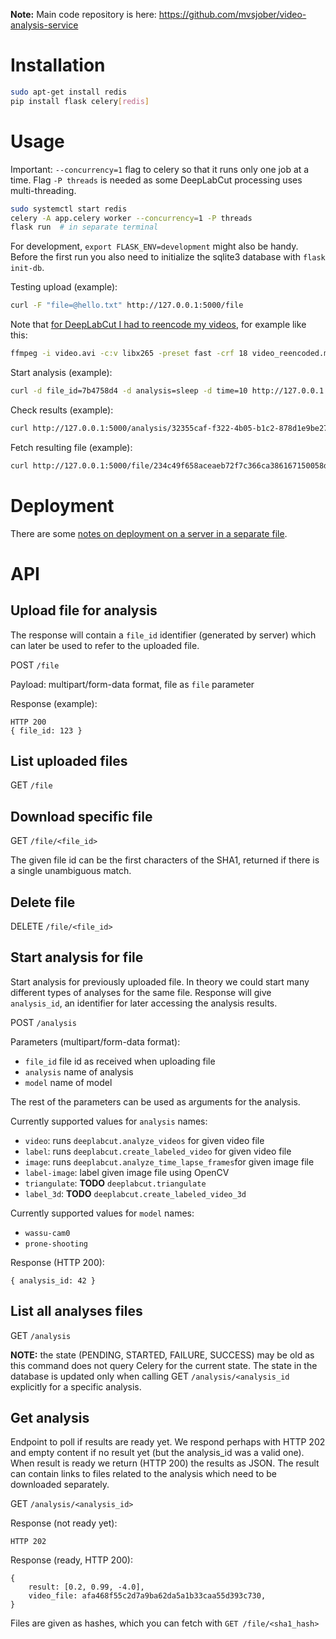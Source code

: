 **Note:** Main code repository is here:
<https://github.com/mvsjober/video-analysis-service>

# Installation

```bash
sudo apt-get install redis
pip install flask celery[redis]
```

# Usage

Important: `--concurrency=1` flag to celery so that it runs only one job at a
time. Flag `-P threads` is needed as some DeepLabCut processing uses multi-threading.

```bash
sudo systemctl start redis
celery -A app.celery worker --concurrency=1 -P threads
flask run  # in separate terminal
```

For development, `export FLASK_ENV=development` might also be handy. Before the
first run you also need to initialize the sqlite3 database with `flask init-db`.

Testing upload (example):

```bash
curl -F "file=@hello.txt" http://127.0.0.1:5000/file
```

Note that [for DeepLabCut I had to reencode my videos][reencode], for example
like this:

```bash
ffmpeg -i video.avi -c:v libx265 -preset fast -crf 18 video_reencoded.mp4
```

Start analysis (example):

```bash
curl -d file_id=7b4758d4 -d analysis=sleep -d time=10 http://127.0.0.1:5000/analysis
```

Check results (example):

```bash
curl http://127.0.0.1:5000/analysis/32355caf-f322-4b05-b1c2-878d1e9be272
```

Fetch resulting file (example):

```bash
curl http://127.0.0.1:5000/file/234c49f658aceaeb72f7c366ca386167150058d3 -o output.mp4
```


# Deployment

There are some [notes on deployment on a server in a separate file](deployment.md).

# API

## Upload file for analysis

The response will contain a `file_id` identifier (generated by server) which can
later be used to refer to the uploaded file.

POST `/file`

Payload: multipart/form-data format, file as `file` parameter

Response (example):

    HTTP 200
    { file_id: 123 }
    
## List uploaded files

GET `/file`

## Download specific file

GET `/file/<file_id>`

The given file id can be the first characters of the SHA1, returned if there is
a single unambiguous match.

## Delete file

DELETE `/file/<file_id>`


## Start analysis for file

Start analysis for previously uploaded file. In theory we could start many
different types of analyses for the same file. Response will give `analysis_id`,
an identifier for later accessing the analysis results.

POST `/analysis`

Parameters (multipart/form-data format):

- `file_id` file id as received when uploading file
- `analysis` name of analysis
- `model` name of model

The rest of the parameters can be used as arguments for the analysis.

Currently supported values for `analysis` names:

- `video`: runs `deeplabcut.analyze_videos` for given video file
- `label`: runs `deeplabcut.create_labeled_video` for given video file
- `image`: runs `deeplabcut.analyze_time_lapse_frames`for given image file
- `label-image`: label given image file using OpenCV
- `triangulate`: **TODO** `deeplabcut.triangulate`
- `label_3d`: **TODO** `deeplabcut.create_labeled_video_3d`

Currently supported values for `model` names:

- `wassu-cam0`
- `prone-shooting`


Response (HTTP 200):

    { analysis_id: 42 }

## List all analyses files

GET `/analysis`

**NOTE:** the state (PENDING, STARTED, FAILURE, SUCCESS) may be old as this
command does not query Celery for the current state. The state in the database
is updated only when calling GET `/analysis/<analysis_id` explicitly for a
specific analysis.

## Get analysis

Endpoint to poll if results are ready yet. We respond perhaps with HTTP 202 and
empty content if no result yet (but the analysis_id was a valid one). When result
is ready we return (HTTP 200) the results as JSON. The result can contain links to
files related to the analysis which need to be downloaded separately.

GET `/analysis/<analysis_id>`

Response (not ready yet):

    HTTP 202

Response (ready, HTTP 200):

    {
        result: [0.2, 0.99, -4.0],
        video_file: afa468f55c2d7a9ba62da5a1b33caa55d393c730,
    }

Files are given as hashes, which you can fetch with `GET /file/<sha1_hash>`


[reencode]: https://deeplabcut.github.io/DeepLabCut/docs/recipes/io.html#tips-on-video-re-encoding-and-preprocessing
